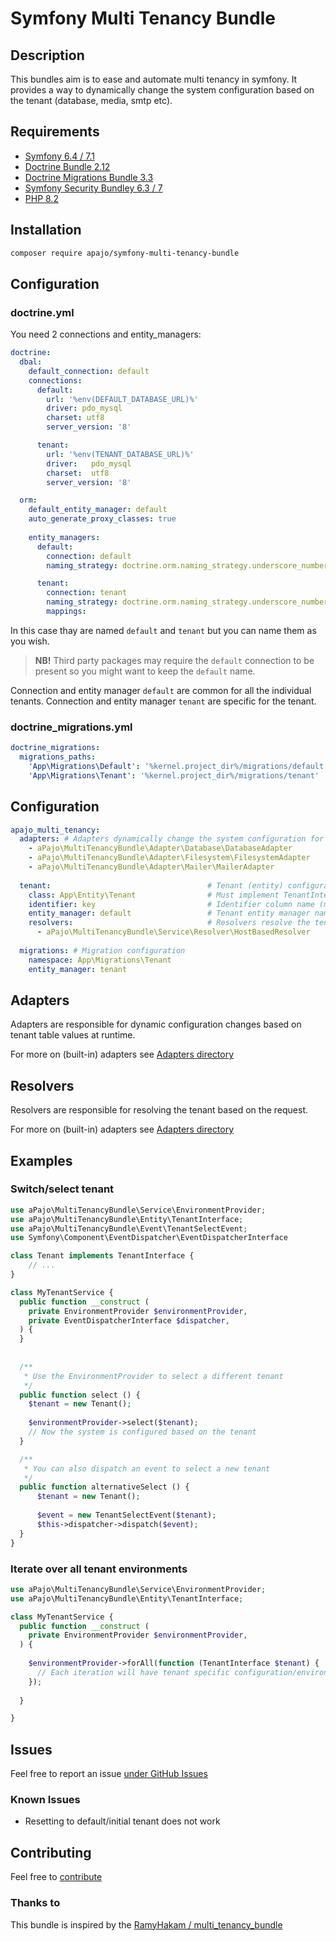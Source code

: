 # Symfony Multi Tenancy Bundle
  
## Description

This bundles aim is to ease and automate multi tenancy in symfony.
It provides a way to dynamically change the system configuration based on the tenant (database, media, smtp etc).

## Requirements

- [Symfony 6.4 / 7.1](https://www.symfony.com/)
- [Doctrine Bundle 2.12](https://github.com/doctrine/DoctrineBundle.git)
- [Doctrine Migrations Bundle 3.3](https://github.com/doctrine/migrations.git)
- [Symfony Security Bundley 6.3 / 7](https://symfony.com/components/Security%20Bundle)
- [PHP 8.2](https://www.php.com/)

## Installation

```bash
composer require apajo/symfony-multi-tenancy-bundle
```

## Configuration

### doctrine.yml

You need 2 connections and entity_managers:

```yaml
doctrine:
  dbal:
    default_connection: default
    connections:
      default:
        url: '%env(DEFAULT_DATABASE_URL)%'
        driver: pdo_mysql
        charset: utf8
        server_version: '8'

      tenant:
        url: '%env(TENANT_DATABASE_URL)%'
        driver:   pdo_mysql
        charset:  utf8
        server_version: '8'

  orm:
    default_entity_manager: default
    auto_generate_proxy_classes: true
    
    entity_managers:
      default:
        connection: default
        naming_strategy: doctrine.orm.naming_strategy.underscore_number_aware

      tenant:
        connection: tenant
        naming_strategy: doctrine.orm.naming_strategy.underscore_number_aware
        mappings:
```

In this case thay are named `default` and `tenant` but you can name them as you wish.

> __NB!__ Third party packages may require the `default` connection to be present so you might want to keep the `default` name.

Connection and entity manager `default` are common for all the individual tenants.
Connection and entity manager `tenant` are specific for the tenant.

### doctrine_migrations.yml

```yaml
doctrine_migrations:
  migrations_paths:
    'App\Migrations\Default': '%kernel.project_dir%/migrations/default'
    'App\Migrations\Tenant': '%kernel.project_dir%/migrations/tenant'
```

## Configuration

```yaml
apajo_multi_tenancy:
  adapters: # Adapters dynamically change the system configuration for selected tenant
    - aPajo\MultiTenancyBundle\Adapter\Database\DatabaseAdapter
    - aPajo\MultiTenancyBundle\Adapter\Filesystem\FilesystemAdapter
    - aPajo\MultiTenancyBundle\Adapter\Mailer\MailerAdapter
  
  tenant:                                   # Tenant (entity) configuration
    class: App\Entity\Tenant                # Must implement TenantInterface
    identifier: key                         # Identifier column name (must be unique field)
    entity_manager: default                 # Tenant entity manager name
    resolvers:                              # Resolvers resolve the tenant based on the request
      - aPajo\MultiTenancyBundle\Service\Resolver\HostBasedResolver 
      
  migrations: # Migration configuration
    namespace: App\Migrations\Tenant
    entity_manager: tenant
```

## Adapters

Adapters are responsible for dynamic configuration changes based on tenant table values at runtime.

For more on (built-in) adapters see [Adapters directory](./src/Adapter/README.md)

## Resolvers

Resolvers are responsible for resolving the tenant based on the request.

For more on (built-in) adapters see [Adapters directory](./src/Service/Resolver/README.md)

## Examples

### Switch/select tenant

```php
use aPajo\MultiTenancyBundle\Service\EnvironmentProvider;
use aPajo\MultiTenancyBundle\Entity\TenantInterface;
use aPajo\MultiTenancyBundle\Event\TenantSelectEvent;
use Symfony\Component\EventDispatcher\EventDispatcherInterface

class Tenant implements TenantInterface {
    // ...
}

class MyTenantService {
  public function __construct (
    private EnvironmentProvider $environmentProvider,
    private EventDispatcherInterface $dispatcher,
  ) {
  }
  
  
  /**
   * Use the EnvironmentProvider to select a different tenant
   */
  public function select () {
    $tenant = new Tenant();
    
    $environmentProvider->select($tenant);
    // Now the system is configured based on the tenant
  }

  /**
   * You can also dispatch an event to select a new tenant
   */
  public function alternativeSelect () {
      $tenant = new Tenant();
      
      $event = new TenantSelectEvent($tenant);
      $this->dispatcher->dispatch($event);
  }
}
```

### Iterate over all tenant environments

```php
use aPajo\MultiTenancyBundle\Service\EnvironmentProvider;
use aPajo\MultiTenancyBundle\Entity\TenantInterface;

class MyTenantService {
  public function __construct (
    private EnvironmentProvider $environmentProvider,
  ) {
  
    $environmentProvider->forAll(function (TenantInterface $tenant) {
      // Each iteration will have tenant specific configuration/environment
    });
    
  }

}
```

## Issues

Feel free to report an issue [under GitHub Issues](https://github.com/apajo/symfony-multi-tenancy-bundle/issues)

### Known Issues

* Resetting to default/initial tenant does not work

## Contributing

Feel free to [contribute](https://github.com/apajo/symfony-multi-tenancy-bundle/pulls)

### Thanks to

This bundle is inspired by the [RamyHakam / multi_tenancy_bundle](https://github.com/RamyHakam/multi_tenancy_bundle)
